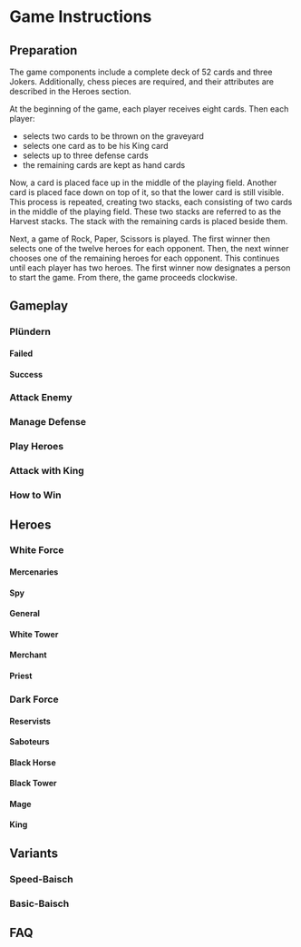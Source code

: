 # Game Instructions

## Preparation

The game components include a complete deck of 52 cards and three Jokers. 
Additionally, chess pieces are required, and their attributes are described in the Heroes section.

At the beginning of the game, each player receives eight cards. Then each player:
- selects two cards to be thrown on the graveyard
- selects one card as to be his King card
- selects up to three defense cards
- the remaining cards are kept as hand cards

Now, a card is placed face up in the middle of the playing field. 
Another card is placed face down on top of it, so that the lower card is still visible. 
This process is repeated, creating two stacks, each consisting of two cards in the middle of the playing field. 
These two stacks are referred to as the Harvest stacks. The stack with the remaining cards is placed beside them.

Next, a game of Rock, Paper, Scissors is played. The first winner then selects one of the twelve heroes for each opponent. 
Then, the next winner chooses one of the remaining heroes for each opponent. This continues until each player has two heroes. 
The first winner now designates a person to start the game. From there, the game proceeds clockwise.

## Gameplay

### Plündern

#### Failed

#### Success

### Attack Enemy

### Manage Defense

### Play Heroes

### Attack with King

### How to Win 

## Heroes

### White Force

#### Mercenaries

#### Spy

#### General

#### White Tower

#### Merchant

#### Priest

### Dark Force

#### Reservists

#### Saboteurs

#### Black Horse

#### Black Tower

#### Mage

#### King

## Variants

### Speed-Baisch

### Basic-Baisch

## FAQ

